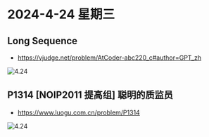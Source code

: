 # 2024-4-24 星期三

## Long Sequence

- https://vjudge.net/problem/AtCoder-abc220_c#author=GPT_zh

![4.24](https://img2.imgtp.com/2024/04/24/xaJfCMbj.png)

## P1314 [NOIP2011 提高组] 聪明的质监员

- https://www.luogu.com.cn/problem/P1314

![4.24](https://img2.imgtp.com/2024/04/24/bLQn8stw.png)